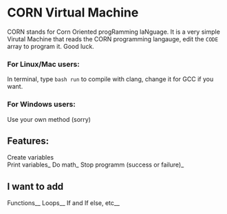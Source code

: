 # CORN Virtual Machine
CORN stands for Corn Oriented progRamming laNguage. It is a very simple Virutal Machine that reads the CORN programming langauge, edit the `CODE` array to program it. Good luck.

### For Linux/Mac users:
In terminal, type `bash run` to compile with clang, change it for GCC if you want.

### For Windows users:
Use your own method (sorry)

## Features:
Create variables<br />
Print variables_
Do math_
Stop programm (success or failure)_

## I want to add
Functions__
Loops__
If and If else, etc__
